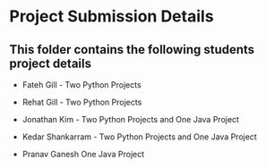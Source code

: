 # Project Submission Details

## This folder contains the following students project details

* Fateh Gill - Two Python Projects
* Rehat Gill - Two Python Projects

* Jonathan Kim - Two Python Projects and One Java Project
* Kedar Shankarram - Two Python Projects and One Java Project

* Pranav Ganesh One Java Project